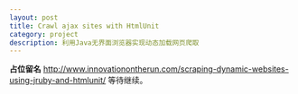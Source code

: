 ```yaml
---
layout: post
title: Crawl ajax sites with HtmlUnit
category: project
description: 利用Java无界面浏览器实现动态加载网页爬取
---
```


**占位留名**
http://www.innovationontherun.com/scraping-dynamic-websites-using-jruby-and-htmlunit/
等待继续。


